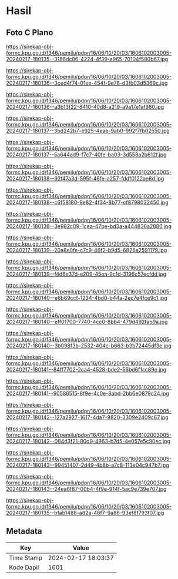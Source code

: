 # Hasil

## Foto C Plano

https://sirekap-obj-formc.kpu.go.id/f346/pemilu/pdpr/16/06/10/20/03/1606102003005-20240217-180135--3186dc86-4224-4f39-a965-70104f580b67.jpg

https://sirekap-obj-formc.kpu.go.id/f346/pemilu/pdpr/16/06/10/20/03/1606102003005-20240217-180136--3ced4f74-01ee-454f-9e78-d3fb03d5369c.jpg

https://sirekap-obj-formc.kpu.go.id/f346/pemilu/pdpr/16/06/10/20/03/1606102003005-20240217-180136--a3b13f22-8410-40d8-a219-a9a17e1af980.jpg

https://sirekap-obj-formc.kpu.go.id/f346/pemilu/pdpr/16/06/10/20/03/1606102003005-20240217-180137--3bd242b7-e925-4eae-9ab0-992f7fb02550.jpg

https://sirekap-obj-formc.kpu.go.id/f346/pemilu/pdpr/16/06/10/20/03/1606102003005-20240217-180137--5a644ad9-f7c7-40fe-ba03-3d558a2b612f.jpg

https://sirekap-obj-formc.kpu.go.id/f346/pemilu/pdpr/16/06/10/20/03/1606102003005-20240217-180138--92f47a3d-595f-46fe-a257-fddf0122ae8d.jpg

https://sirekap-obj-formc.kpu.go.id/f346/pemilu/pdpr/16/06/10/20/03/1606102003005-20240217-180138--c6f58180-9e82-4f34-8b77-cf8798032450.jpg

https://sirekap-obj-formc.kpu.go.id/f346/pemilu/pdpr/16/06/10/20/03/1606102003005-20240217-180138--3e982c09-1cea-47be-bd3a-a444836a2880.jpg

https://sirekap-obj-formc.kpu.go.id/f346/pemilu/pdpr/16/06/10/20/03/1606102003005-20240217-180139--20a8e0fe-c7c9-46f2-b9d5-6826a2591179.jpg

https://sirekap-obj-formc.kpu.go.id/f346/pemilu/pdpr/16/06/10/20/03/1606102003005-20240217-180139--f4d6e37d-e209-45ea-9c1d-3196c57ecfdd.jpg

https://sirekap-obj-formc.kpu.go.id/f346/pemilu/pdpr/16/06/10/20/03/1606102003005-20240217-180140--e6b69ccf-1234-4bd0-b44a-2ec7e4fce9c1.jpg

https://sirekap-obj-formc.kpu.go.id/f346/pemilu/pdpr/16/06/10/20/03/1606102003005-20240217-180140--eff01700-7740-4cc0-8bb4-479d492fab9a.jpg

https://sirekap-obj-formc.kpu.go.id/f346/pemilu/pdpr/16/06/10/20/03/1606102003005-20240217-180140--3b098f3b-2532-404c-b663-b3b72445df3e.jpg

https://sirekap-obj-formc.kpu.go.id/f346/pemilu/pdpr/16/06/10/20/03/1606102003005-20240217-180141--84ff7702-2ca4-4528-bde2-56bd6f1cc89e.jpg

https://sirekap-obj-formc.kpu.go.id/f346/pemilu/pdpr/16/06/10/20/03/1606102003005-20240217-180141--90586515-8f9e-4c0e-8abd-2bb6e0879c24.jpg

https://sirekap-obj-formc.kpu.go.id/f346/pemilu/pdpr/16/06/10/20/03/1606102003005-20240217-180142--127a2927-1617-4da7-9820-3309e2409c67.jpg

https://sirekap-obj-formc.kpu.go.id/f346/pemilu/pdpr/16/06/10/20/03/1606102003005-20240217-180142--084d3f21-80d9-4963-b7d5-4e057e5c90ec.jpg

https://sirekap-obj-formc.kpu.go.id/f346/pemilu/pdpr/16/06/10/20/03/1606102003005-20240217-180143--99451407-2d49-4b8b-a7c8-113e04c947b7.jpg

https://sirekap-obj-formc.kpu.go.id/f346/pemilu/pdpr/16/06/10/20/03/1606102003005-20240217-180143--24ea6f87-00b4-4f9e-914f-5ac9e739e707.jpg

https://sirekap-obj-formc.kpu.go.id/f346/pemilu/pdpr/16/06/10/20/03/1606102003005-20240217-180135--bfab1488-a82a-48f7-9a86-93ef8f793f07.jpg


## Metadata

| Key        | Value               |
| ---------- | ------------------- |
| Time Stamp | 2024-02-17 18:03:37 |
| Kode Dapil | 1601                |



